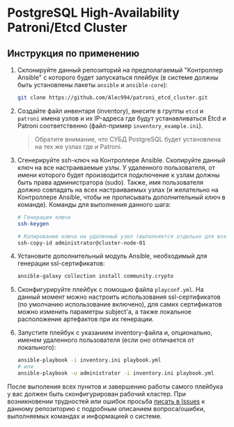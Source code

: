 # PostgreSQL High-Availability Patroni/Etcd Cluster

## Инструкция по применению

1. Склонируйте данный репозиторий на предполагаемый "Контроллер Ansible" с которого будет запускаться плейбук (в системе должны быть установлены пакеты `ansible` и `ansible-core`):

    ```sh
    git clone https://github.com/Alec994/patroni_etcd_cluster.git
    ```

2. Создайте файл инвентаря (inventory), внесите в группы `etcd` и `patroni` имена узлов и их IP-адреса где будут устанавливаться Etcd и Patroni соответственно (файл-пример `inventory_example.ini`).
  
   > Обратите внимание, что СУБД PostgreSQL будет установлена на тех же узлах где и Patroni.

3. Сгенерируйте ssh-ключ на Контроллере Ansible. Скопируйте данный ключ на все настраиваемые узлы. У удаленного пользователя, от имени которого будет производится подключение к узлам должны быть права администратора (sudo). Также, имя пользователя должно совпадать на всех настраиваемых узлах (и желательно на Контроллере Ansible, чтобы не прописывать дополнительный ключ в команде). Команды для выполнения данного шага:

    ```sh
    # Генерация ключа
    ssh-keygen
    
    # Копирование ключа на удаленный узел (выполняется отдельно для всех узлов)
    ssh-copy-id administrator@cluster-node-01
    ```

4. Установите дополнительный модуль Ansible, необходимый для генерации ssl-сертификатов:

    ```sh
    ansible-galaxy collection install community.crypto
    ```

5. Сконфигурируйте плейбук с помощью файла `playconf.yml`. На данный момент можно настроить использования ssl-сертификатов (по умолчанию использование включено), для самих сертификатов можно изменить параметры subject'а, а также локальное расположение артефактов при их генерации.

6. Запустите плейбук с указанием inventory-файла и, опционально, именем удаленного пользователя (если оно отличается от локального):

    ```sh
    ansible-playbook -i inventory.ini playbook.yml
    # или
    ansible-playbook -u administrator -i inventory.ini playbook.yml
    ```

После выполения всех пунктов и завершению работы самого плейбука у вас должен быть сконфигурирован рабочий кластер. При возникновении трудностей или ошибок просьба [писать в Issues](https://github.com/Alec994/patroni_etcd_cluster/issues/new) к данному репозиторию с подробным описанием вопроса/ошибки, выполняемых командах и информацией о системе.
